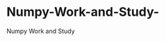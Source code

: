    # Numpy-Work-and-Study-
Numpy Work and Study 
                
                
                                  
                                                 
                                                                                                                               
                 
                                   
                        
       
 
    
        
              
 
         
  
    
      
